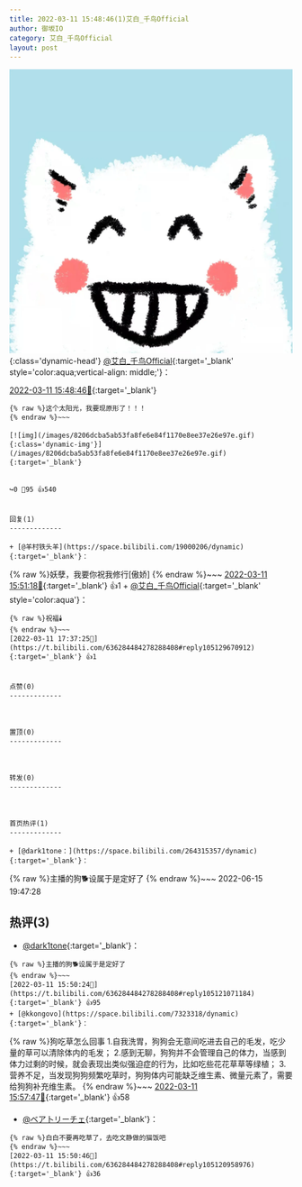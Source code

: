 ```yaml
---
title: 2022-03-11 15:48:46(1)艾白_千鸟Official
author: 御坂IO
category: 艾白_千鸟Official
layout: post
---
```


![img](/images/9ae8b9445fd0665cc014d9080156a45271be73c6.jpg){:class='dynamic-head'}
[@艾白_千鸟Official](https://space.bilibili.com/334537711/dynamic){:target='_blank' style='color:aqua;vertical-align: middle;'}：

[2022-03-11 15:48:46🔗](https://t.bilibili.com/636284484278288408){:target='_blank'}

~~~
{% raw %}这个太阳光，我要现原形了！！！
{% endraw %}~~~

[![img](/images/8206dcba5ab53fa8fe6e84f1170e8ee37e26e97e.gif){:class='dynamic-img'}](/images/8206dcba5ab53fa8fe6e84f1170e8ee37e26e97e.gif){:target='_blank'}


↪️0 💬95 👍540


回复(1)
-------------

+ [@羊村铁头羊](https://space.bilibili.com/19000206/dynamic){:target='_blank'}：
~~~
{% raw %}妖孽，我要你祝我修行[傲娇]
{% endraw %}~~~
[2022-03-11 15:51:18🔗](https://t.bilibili.com/636284484278288408#reply105121131584){:target='_blank'} 👍1
    + [@艾白_千鸟Official](https://space.bilibili.com/334537711/dynamic){:target='_blank' style='color:aqua'}：
~~~
{% raw %}祝福🕯️
{% endraw %}~~~
[2022-03-11 17:37:25🔗](https://t.bilibili.com/636284484278288408#reply105129670912){:target='_blank'} 👍1


点赞(0)
-------------



置顶(0)
-------------



转发(0)
-------------



首页热评(1)
-------------

+ [@dark1tone：](https://space.bilibili.com/264315357/dynamic){:target='_blank'}：
~~~
{% raw %}主播的狗🐕设属于是定好了
{% endraw %}~~~
2022-06-15 19:47:28


热评(3)
-------------

+ [@dark1tone](https://space.bilibili.com/264315357/dynamic){:target='_blank'}：
~~~
{% raw %}主播的狗🐕设属于是定好了
{% endraw %}~~~
[2022-03-11 15:50:24🔗](https://t.bilibili.com/636284484278288408#reply105121071184){:target='_blank'} 👍95
+ [@kkongovo](https://space.bilibili.com/7323318/dynamic){:target='_blank'}：
~~~
{% raw %}狗吃草怎么回事
1.自我洗胃，狗狗会无意间吃进去自己的毛发，吃少量的草可以清除体内的毛发；
2.感到无聊，狗狗并不会管理自己的体力，当感到体力过剩的时候，就会表现出类似强迫症的行为，比如吃些花花草草等绿植；
3.营养不足，当发现狗狗频繁吃草时，狗狗体内可能缺乏维生素、微量元素了，需要给狗狗补充维生素。
{% endraw %}~~~
[2022-03-11 15:57:47🔗](https://t.bilibili.com/636284484278288408#reply105121564176){:target='_blank'} 👍58
+ [@ベア卜リーチェ](https://space.bilibili.com/41224445/dynamic){:target='_blank'}：
~~~
{% raw %}白白不要再吃草了，去吃文静做的猫饭吧
{% endraw %}~~~
[2022-03-11 15:50:46🔗](https://t.bilibili.com/636284484278288408#reply105120958976){:target='_blank'} 👍36


